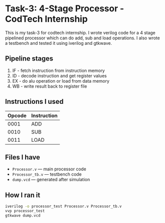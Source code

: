 # Task-3: 4-Stage Processor - CodTech Internship

This is my task-3 for codtech internship. I wrote verilog code for a 4 stage pipelined processor which can do add, sub and load operations. I also wrote a testbench and tested it using iverilog and gtkwave.

## Pipeline stages

1. IF - fetch instruction from instruction memory  
2. ID - decode instruction and get register values  
3. EX - do alu operation or load from data memory  
4. WB - write result back to register file  

## Instructions I used

| Opcode | Instruction |
|--------|-------------|
| 0001   | ADD         |
| 0010   | SUB         |
| 0011   | LOAD        |

## Files I have

- `Processor.v` — main processor code  
- `Processor_tb.v` — testbench code  
- `dump.vcd` — generated after simulation  

## How I ran it

```bash
iverilog -o processor_test Processor.v Processor_tb.v
vvp processor_test
gtkwave dump.vcd
